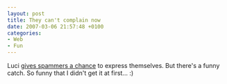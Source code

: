 ```yaml
---
layout: post
title: They can't complain now
date: 2007-03-06 21:57:48 +0100
categories:
- Web
- Fun
---
```

Luci <a href="http://grafic.lucianmarin.ro/2007/03/06/spam/">gives spammers a chance</a> to express themselves. But there's a funny catch. So funny that I didn't get it at first... :)

